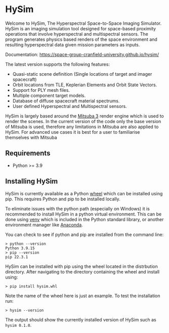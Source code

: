 # HySim

Welcome to HySim, The Hyperspectral Space-to-Space Imaging Simulator. HySim is an imaging simulation tool designed for space-based proximity operations that involve hyperspectral and multispectral sensors. The program generates physics based renders of the space environment and resulting hyperspectral data given mission parameters as inputs.

Documentation: <https://space-group-cranfield-university.github.io/hysim/>

The latest version supports the following features:

- Quasi-static scene definition (Single locations of target and imager spacecraft)
- Orbit locations from TLE, Keplerian Elements and Orbit State Vectors.
- Support for PLY mesh files.
- Multiple component target models.
- Database of diffuse spacecraft material spectrums.
- User defined Hyperspectral and Multispectral sensors.

HySim is largely based around the [Mitsuba 3](https://mitsuba.readthedocs.io/en/stable/#) render engine which is used to render the scenes. In the current version of the code only the base version of Mitsuba is used, therefore any limitations in Mitsuba are also applied to HySim. For advanced use cases it is best for a user to familiarise themselves with Mitsuba

## Requirements
- Python >= 3.9

## Installing HySim

HySim is currently available as a Python [wheel](https://pypi.org/project/wheel/) which can be installed using pip. This requires Python and pip to be installed locally.

To eliminate issues with the python path (especially on Windows) it is recommended to install HySim in a python virtual environment. This can be done using [venv](https://docs.python.org/3/tutorial/venv.html) which is included in the Python standard library, or another environment manager like [Anaconda](https://www.anaconda.com/).

You can check to see if python and pip are installed from the command line:

```console
> python --version
Python 3.9.15
> pip --version
pip 22.3.1

```

HySim can be installed with pip using the wheel located in the distrbution directory. After navigating to the directory containing the wheel and install using:

```console
> pip install hysim.whl
```
Note the name of the wheel here is just an example. To test the installation run:

```console
> hysim --version
```
The output should show the currently installed version of HySim such as ```hysim 0.1.0```.

